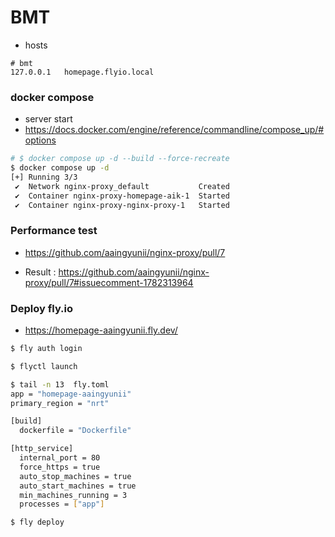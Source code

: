 # BMT

- hosts
```
# bmt
127.0.0.1	homepage.flyio.local
```

### docker compose 
- server start
- https://docs.docker.com/engine/reference/commandline/compose_up/#options
```bash
# $ docker compose up -d --build --force-recreate
$ docker compose up -d
[+] Running 3/3
 ✔  Network nginx-proxy_default           Created                              0.1s
 ✔  Container nginx-proxy-homepage-aik-1  Started                              0.0s
 ✔  Container nginx-proxy-nginx-proxy-1   Started                              0.0s
```

### Performance test

- https://github.com/aaingyunii/nginx-proxy/pull/7

- Result : https://github.com/aaingyunii/nginx-proxy/pull/7#issuecomment-1782313964


### Deploy fly.io

- https://homepage-aaingyunii.fly.dev/

```bash
$ fly auth login

$ flyctl launch

$ tail -n 13  fly.toml
app = "homepage-aaingyunii"
primary_region = "nrt"

[build]
  dockerfile = "Dockerfile"

[http_service]
  internal_port = 80
  force_https = true
  auto_stop_machines = true
  auto_start_machines = true
  min_machines_running = 3
  processes = ["app"]

$ fly deploy

```
